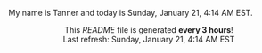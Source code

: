 My name is Tanner and today is Sunday, January 21, 4:14 AM EST.

<p align="center">This <i>README</i> file is generated <b>every 3 hours</b>!</br>Last refresh: Sunday, January 21, 4:14 AM EST<br /></p>

